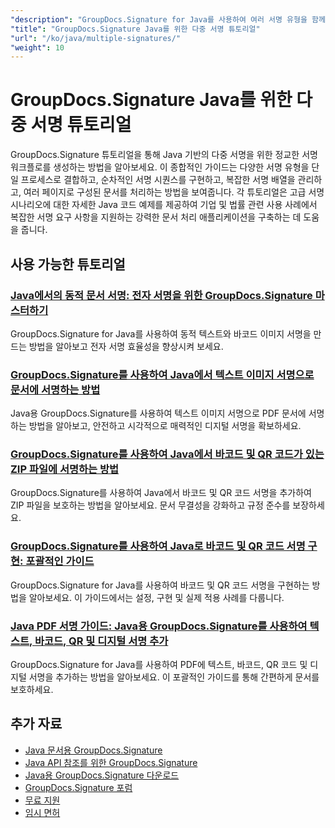 ```yaml
---
"description": "GroupDocs.Signature for Java를 사용하여 여러 서명 유형을 함께 구현하고 복잡한 서명 시나리오를 관리하는 방법에 대한 단계별 자습서입니다."
"title": "GroupDocs.Signature Java를 위한 다중 서명 튜토리얼"
"url": "/ko/java/multiple-signatures/"
"weight": 10
---
```


# GroupDocs.Signature Java를 위한 다중 서명 튜토리얼

GroupDocs.Signature 튜토리얼을 통해 Java 기반의 다중 서명을 위한 정교한 서명 워크플로를 생성하는 방법을 알아보세요. 이 종합적인 가이드는 다양한 서명 유형을 단일 프로세스로 결합하고, 순차적인 서명 시퀀스를 구현하고, 복잡한 서명 배열을 관리하고, 여러 페이지로 구성된 문서를 처리하는 방법을 보여줍니다. 각 튜토리얼은 고급 서명 시나리오에 대한 자세한 Java 코드 예제를 제공하여 기업 및 법률 관련 사용 사례에서 복잡한 서명 요구 사항을 지원하는 강력한 문서 처리 애플리케이션을 구축하는 데 도움을 줍니다.

## 사용 가능한 튜토리얼

### [Java에서의 동적 문서 서명: 전자 서명을 위한 GroupDocs.Signature 마스터하기](./dynamic-document-signatures-java-groupdocs/)
GroupDocs.Signature for Java를 사용하여 동적 텍스트와 바코드 이미지 서명을 만드는 방법을 알아보고 전자 서명 효율성을 향상시켜 보세요.

### [GroupDocs.Signature를 사용하여 Java에서 텍스트 이미지 서명으로 문서에 서명하는 방법](./document-signing-text-image-java-groupdocs-signature/)
Java용 GroupDocs.Signature를 사용하여 텍스트 이미지 서명으로 PDF 문서에 서명하는 방법을 알아보고, 안전하고 시각적으로 매력적인 디지털 서명을 확보하세요.

### [GroupDocs.Signature를 사용하여 Java에서 바코드 및 QR 코드가 있는 ZIP 파일에 서명하는 방법](./sign-zip-files-barcode-qr-code-java/)
GroupDocs.Signature를 사용하여 Java에서 바코드 및 QR 코드 서명을 추가하여 ZIP 파일을 보호하는 방법을 알아보세요. 문서 무결성을 강화하고 규정 준수를 보장하세요.

### [GroupDocs.Signature를 사용하여 Java로 바코드 및 QR 코드 서명 구현: 포괄적인 가이드](./groupdocs-signing-java-barcode-qr-code/)
GroupDocs.Signature for Java를 사용하여 바코드 및 QR 코드 서명을 구현하는 방법을 알아보세요. 이 가이드에서는 설정, 구현 및 실제 적용 사례를 다룹니다.

### [Java PDF 서명 가이드: Java용 GroupDocs.Signature를 사용하여 텍스트, 바코드, QR 및 디지털 서명 추가](./java-pdf-signature-groupdocs-guide/)
GroupDocs.Signature for Java를 사용하여 PDF에 텍스트, 바코드, QR 코드 및 디지털 서명을 추가하는 방법을 알아보세요. 이 포괄적인 가이드를 통해 간편하게 문서를 보호하세요.

## 추가 자료

- [Java 문서용 GroupDocs.Signature](https://docs.groupdocs.com/signature/java/)
- [Java API 참조를 위한 GroupDocs.Signature](https://reference.groupdocs.com/signature/java/)
- [Java용 GroupDocs.Signature 다운로드](https://releases.groupdocs.com/signature/java/)
- [GroupDocs.Signature 포럼](https://forum.groupdocs.com/c/signature)
- [무료 지원](https://forum.groupdocs.com/)
- [임시 면허](https://purchase.groupdocs.com/temporary-license/)